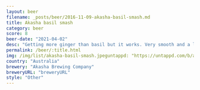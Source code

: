 ```yaml
---
layout: beer
filename: _posts/beer/2016-11-09-akasha-basil-smash.md
title: Akasha basil smash
category: beer
score: 8
beer-date: "2021-04-02"
desc: "Getting more ginger than basil but it works. Very smooth and a little creamy. Great down to the last drop"
permalink: /beer/:title.html
img: /img/list/akasha-basil-smash.jpeguntappd: "https://untappd.com/b/akasha-brewing-company-basil-smash/4163556"
country: "Australia"
brewery: "Akasha Brewing Company"
breweryURL: "breweryURL"
style: "Other"
---
```

